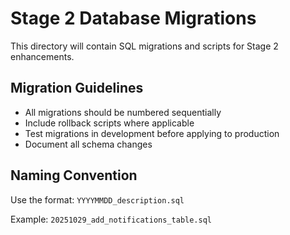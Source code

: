 # Stage 2 Database Migrations

This directory will contain SQL migrations and scripts for Stage 2 enhancements.

## Migration Guidelines
- All migrations should be numbered sequentially
- Include rollback scripts where applicable
- Test migrations in development before applying to production
- Document all schema changes

## Naming Convention
Use the format: `YYYYMMDD_description.sql`

Example: `20251029_add_notifications_table.sql`

